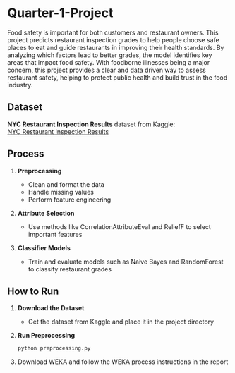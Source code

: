# Quarter-1-Project

Food safety is important for both customers and restaurant owners. This project predicts restaurant inspection grades to help people choose safe places to eat and guide restaurants in improving their health standards. By analyzing which factors lead to better grades, the model identifies key areas that impact food safety. With foodborne illnesses being a major concern, this project provides a clear and data driven way to assess restaurant safety, helping to protect public health and build trust in the food industry.

## Dataset  
**NYC Restaurant Inspection Results** dataset from Kaggle:  
[NYC Restaurant Inspection Results](https://www.kaggle.com/datasets)  

## Process  
1. **Preprocessing**  
   - Clean and format the data  
   - Handle missing values  
   - Perform feature engineering  

2. **Attribute Selection**  
   - Use methods like CorrelationAttributeEval and ReliefF to select important features  

3. **Classifier Models**  
   - Train and evaluate models such as Naive Bayes and RandomForest to classify restaurant grades  

## How to Run  
1. **Download the Dataset**  
   - Get the dataset from Kaggle and place it in the project directory  

2. **Run Preprocessing**  
   ```bash
   python preprocessing.py
   ```
3. Download WEKA and follow the WEKA process instructions in the report
